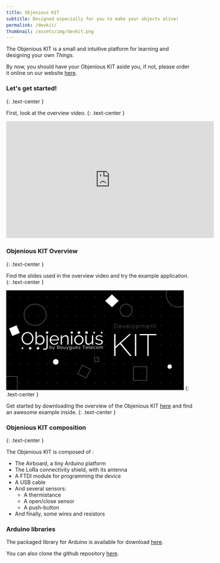 ```yaml
---
title: Objenious KIT
subtitle: Designed especially for you to make your objects alive!
permalink: /devkit/
thumbnail: /assets/img/devkit.png
---
```


The Objenious KIT is a small and intuitive platform for learning and designing
your own *Things*.

By now, you should have your Objenious KIT aside you, if not, please order it
online on our website [here](http://www.objenious.com/developpeur).

### Let's get started!
{: .text-center }

First, look at the overview video.
{: .text-center }

<iframe class="video-center" src="https://www.youtube.com/embed/uuLVgUqk1qk" frameborder="0" width="560" height="315">
</iframe>

### Objenious KIT Overview
{: .text-center }

Find the slides used in the overview video and try the example application.
{: .text-center }

![Objenious KIT overview](/assets/img/devkit_overview.png)
{: .text-center }

Get started by downloading the overview of the Objenious KIT
[here](/assets/files/devkit_overview_v4.pdf) and find an awesome example inside.
{: .text-center }

### Objenious KIT composition
{: .text-center }

The Objenious KIT is composed of :

 * The Airboard, a tiny Arduino platform
 * The LoRa connectivity shield, with its antenna
 * A FTDI module for programming the device
 * A USB cable
 * And several sensors:
   * A thermistance
   * A open/close sensor
   * A push-button
 * And finally, some wires and resistors

### Arduino libraries

 The packaged library for Arduino is available for download
 [here](https://github.com/objenious-community/atim-lora/archive/master.zip).

 You can also clone the github repository
 [here](https://github.com/objenious-community/atim-lora).
